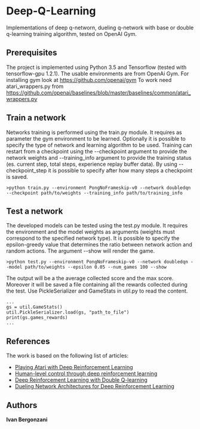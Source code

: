 # Deep-Q-Learning
Implementations of deep q-networn, dueling q-network with base or double q-learning training algorithm, tested on OpenAI Gym. 

## Prerequisites

The project is implemented using Python 3.5 and Tensorflow (tested with tensorflow-gpu 1.2.1).
The usable environments are from OpenAi Gym. For installing gym look at https://github.com/openai/gym 
To work need atari_wrappers.py from https://github.com/openai/baselines/blob/master/baselines/common/atari_wrappers.py

##  Train a network

Networks training is performed using the train.py module. It requires as parameter the gym environment to be learned. Optionally it is possible to specify the type of network and learning algorithm to be used. Training can restart from a checkpoint using the --checkpoint argument to provide the network weights and --training_info argument to provide the training status (es. current step, total steps, experience replay buffer data). By using --checkpoint_step it is possible to specify after how many steps a checkpoint is saved.

```
>python train.py --environment PongNoFrameskip-v0 --network doubledqn --checkpoint path/to/weights --training_info path/to/training_info
```

## Test a network

The developed models can be tested using the test.py module. It requires the environment and the model weights as arguments (weights must correspond to the specified network type). It is possible to specify the epsilon-greedy value that determines the ratio between network action and random actions.  The argument --show will render the game. 

```
>python test.py --environment PongNoFrameskip-v0 --network doubledqn --model path/to/weights --epsilon 0.05 --num_games 100 --show
```

The output will be a the average collected score and the max score. Moreover it will be saved a file containing all the rewards collected during the test. Use PickleSerializer and GameStats in util.py to read the content.

```
...
gs = util.GameStats()
util.PickleSerializer.load(gs, "path_to_file")
print(gs.games_rewards)
...
```


## References
The work is based on the following list of articles:

* [Playing Atari with Deep Reinforcement Learning](https://arxiv.org/abs/1312.5602)
* [Human-level control through deep reinforcement learning](https://storage.googleapis.com/deepmind-media/dqn/DQNNaturePaper.pdf)
* [Deep Reinforcement Learning with Double Q-learning](https://arxiv.org/abs/1509.06461)
* [Dueling Network Architectures for Deep Reinforcement Learning](https://arxiv.org/abs/1511.06581)

## Authors

**Ivan Bergonzani**

